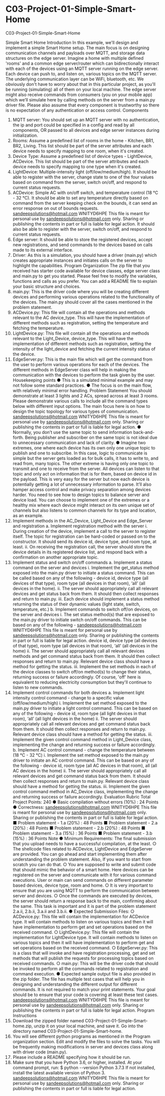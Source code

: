 # C03-Project-01-Simple-Smart-Home
C03-Project-01-Simple-Smart-Home


Simple Smart Home
Introduction
In this example, we'll design and implement a simple Smart Home setup. The main focus is on
designing communication channels and payloads over MQTT, and storage data structures on
the edge server.
Imagine a home with multiple defined 'rooms' and a common edge server/router which can
bidirectionally interact with each of the devices using an MQTT server running on the edge
server. Each device can push to, and listen on, various topics on the MQTT server.
The underlying communication layer can be WiFi, bluetooth, etc. We obviously don't have to
worry about that in this particular project, as you'll be running (simulating) all of them on your
local machine. The edge server might also receive commands from consumers (you on your
mobile app) which we’ll simulate here by calling methods on the server from a main.py driver
file. Please also assume that every component is trustworthy so there is no expectation of any
authentication or access control.
Components
1. MQTT server: You should set up an MQTT server with no authentication, the ip and port
could be specified in a config and read by all components, OR passed to all devices and
edge server instances during initialization.
2. Rooms: Assume a predefined list of rooms in the home - Kitchen, BR1, BR2, Living. This
list should be part of the server attributes and each device needs to specify mapping to
one room, when it's created.
3. Device Type: Assume a predefined list of device types - LightDevice, ACDevice. This list
should be part of the server attributes and each device needs to specify mapping to one
type when it's created.
4. LightDevice: Multiple-intensity light (off/low/medium/high). It should be able to register
with the server, change state to one of the four values based on command from the
server, switch on/off, and respond to current status requests.
5. ACDevice: Simple AC with on/off switch, and temperature control (18 °C - 32 °C). It
should be able to set any temperature directly based on command from the server
keeping check on the bounds, it can send an error response on out of bounds requests.
sandeepsolutions@hotmail.com
WNITYD6HPE
This file is meant for personal use by sandeepsolutions@hotmail.com only.
Sharing or publishing the contents in part or full is liable for legal action.
It should also be able to register with the server, switch on/off, and respond to current
status requests.
6. Edge server: It should be able to store the registered devices, accept new registrations,
and send commands to the devices based on calls made to its external interface.
7. Driver: As this is a simulation, you should have a driver (main.py) which creates
appropriate instances and initiates calls on the server to highlight the capabilities.
Program Organization
The zip file that you received has starter code available for device classes, edge server class
and main.py to get you started. Please feel free to modify the variables, functions and calls as
you prefer. You can add a README file to explain your basic structure and choices.
1. main.py: This is the driver code where you will be creating different devices and
performing various operations related to the functionality of the devices. The main.py
should cover all the cases mentioned in the problem statement.
2. ACDevice.py: This file will contain all the operations and methods relevant to the AC
device_type. This will have the implementation of different methods such as registration,
setting the temperature and fetching the temperature.
3. LightDevice.py: This file will contain all the operations and methods relevant to the
Light_Device, device_type. This will have the implementation of different methods such
as registration, setting the intensity of the light_device and fetching the current intensity
status of the device.
4. EdgeServer.py: This is the main file which will get the command from the user to perform
various operations for each of the devices. The different methods in EdgeServer class
will help in making the communication with the devices to perform the task given by the
user.
Housekeeping points
● This is a simulated minimal example and may not follow some standard practices.
● The focus is on the main flow, with relatively minimal error handling.
Problem Statement
You should demonstrate at least 3 lights and 2 ACs, spread across at least 3 rooms. Please
demonstrate various calls to include all the command types below with different input options.
The main focus here is on how to design the topic topology for various types of communication.
sandeepsolutions@hotmail.com
WNITYD6HPE
This file is meant for personal use by sandeepsolutions@hotmail.com only.
Sharing or publishing the contents in part or full is liable for legal action.
● Normally, you don’t use the same topic to send information back-and-forth. Being
publisher and subscriber on the same topic is not ideal due to unnecessary
communication and lack of clarity.
● Imagine two extremes, one where each device has its own only one unique topic to
publish and one to subscribe. In this case, logic to communicate is simple but the server
gets loaded as for bulk calls, it has to write to, and read from, many topics.
The other extreme is having only one topic to transmit and one to receive from the
server. All devices can listen to that topic and only act on information that is for them,
based on device id in the payload. This is very easy for the server but now each device
is potentially getting a lot of unnecessary information to parse. It’ll also hamper access
control and make privacy separation among devices harder.
You need to see how to design topics to balance server and device load. You can choose to
implement one of the extremes or a healthy mix where each device might interact on its own
unique set of channels but also listens to common channels for its type and location, as an
example.
1. Implement methods in the AC_Device, Light_Device and Edge_Server and registration
a. Implement registration method with the server
i. During creation of the device, implement a call to the server to register
itself. The topic for registration can be hard-coded or passed on to the
constructor. It should send its device id, device type, and room type, at
least.
ii. On receiving the registration call, the server should store the device
details in its registered device list, and respond back with a confirmation
on another appropriate topic.
2. Implement status and switch on/off commands
a. Implement a status command on the server and devices
i. Implement the get_status method exposed into the main.py driver to
initiate a status command. This can be called based on any of the
following - device id, device type (all devices of that type), room type (all
devices in that room), ‘all’ (all devices in the home).
ii. The server should appropriately call all relevant devices and get status
back from them. It should then collect responses and return to main.py.
iii. Each device should implement a status method returning the status of
their dynamic values (light state, switch, temperature, etc.)
b. Implement commands to switch off/on devices, on the server and devices
i. The set status method(s) that are exposed to the main.py driver to initiate
switch on/off commands. This can be based on any of the following -
sandeepsolutions@hotmail.com
WNITYD6HPE
This file is meant for personal use by sandeepsolutions@hotmail.com only.
Sharing or publishing the contents in part or full is liable for legal action.
device id, device type (all devices of that type), room type (all devices in
that room), ‘all’ (all devices in the home)
ii. The server should appropriately call all relevant devices methods and get
command status back from them. It should then collect responses and
return to main.py. Relevant device class should have a method for getting
the status.
iii. Implement the set methods in each of the device classes to switch off/on
method(s) to change their status, returning success or failure accordingly.
Of course, 'off' here is equivalent to reducing electricity consumption but
they'll continue to listen to new commands.
3. Implement control commands for both devices
a. Implement light intensity control command - change to a specific value
(off/low/medium/high)
i. Implement the set method exposed to the main.py driver to initiate a light
control command. This can be based on any of the following - device id,
room type (all light devices in that room), ‘all’ (all light devices in the
home)
ii. The server should appropriately call all relevant devices and get
command status back from them. It should then collect responses and
return to main.py. Relevant device class should have a method for getting
the status.
iii. Implement the given control command method in Light_Device class,
implementing the change and returning success or failure accordingly.
b. Implement AC control command - change the temperature between (18 °C - 32
°C)
i. Implement the set method exposed to the main.py driver to initiate an AC
control command. This can be based on any of the following - device id,
room type (all AC devices in that room), all (all AC devices in the home)
ii. The server should appropriately call all relevant devices and get
command status back from them. It should then collect responses and
return to main.py. Relevant device class should have a method for getting
the status.
iii. Implement the given control command method in AC_Device class,
implementing the change and returning success or failure accordingly.
Evaluation Rubric
Total Project Points: 240
● Basic compilation without errors (10%) : 24 Points
● Correctness:
sandeepsolutions@hotmail.com
WNITYD6HPE
This file is meant for personal use by sandeepsolutions@hotmail.com only.
Sharing or publishing the contents in part or full is liable for legal action.
■ Problem statement - 1.a (20%) : 48 Points
■ Problem statement - 2.a (20%) : 48 Points
■ Problem statement - 2.b (20%) : 48 Points
■ Problem statement - 3.a (15%) : 36 Points
■ Problem statement - 3.b (15%) : 36 Points
Note
● Minimum Requirements: The final submission that you upload needs to have a
successful compilation, at the least.
○ The shellcode files related to ACDevice, LightDevice and EdgeServer are
provided. You can go ahead and start implementing them after understanding the
problem statement. Also, If you want to start from scratch you can do that.
○ You are supposed to write and submit code that should mimic the behavior of a
smart home. Here devices can be registered on the server and communicate with
it for various command executions. User or main can send commands on
different parameter based devices, device type, room and home.
○ It is very important to ensure that you are using MQTT to perform the
communication between server and devices.
○ Once the commands are executed by devices, the server should return a
response back to the main, confirming about the same. This task is important and
it is part of the problem statement 2.a.ii, 2.b.ii, 3.a.ii and 3.b.ii.
● Expected Submission Files:
○ ACDevice.py: This file will contain the implementation for ACDevice type. It will
contain methods to listen on various topics and then it will have implementation
to perform get and set operations based on the received command.
○ LightDevice.py: This file will contain the implementation for LightDevice type. It
will contain methods to listen on various topics and then it will have
implementation to perform get and set operations based on the received
command.
○ EdgeServer.py: This is a class that will invoke and have registration processing,
get and set methods that will publish the requests for processing topics based on
received commands.
○ main.py: This will be the driver code that should be invoked to perform all the
commands related to registration and command execution.
● Expected sample output file is also provided in the zip folder. The file has multiple test
cases that will help you in designing and understanding the different output for different
commands. It is not required to match your print statements. Your goal should be
to ensure that your code is covering at least these test cases.
sandeepsolutions@hotmail.com
WNITYD6HPE
This file is meant for personal use by sandeepsolutions@hotmail.com only.
Sharing or publishing the contents in part or full is liable for legal action.
Program Instructions
1. Download the zipped folder named C03-Project-01-Simple-Smart-home.zip, unzip it on
your local machine, and save it. Go into the directory named
C03-Project-01-Simple-Smart-home.
2. You will see different python programs as mentioned in the Program organization
section. Edit and modify the files to solve the tasks. You will be frequently making
modifications in server and devices class along with driver code (main.py).
3. Please include a README specifying how it should be run.
4. Make sure that you have Python 3.6, or higher, installed. At your command prompt, run:
$ python --version
Python 3.7.3
If not installed, install the latest available version of Python 3.
sandeepsolutions@hotmail.com
WNITYD6HPE
This file is meant for personal use by sandeepsolutions@hotmail.com only.
Sharing or publishing the contents in part or full is liable for legal action.
